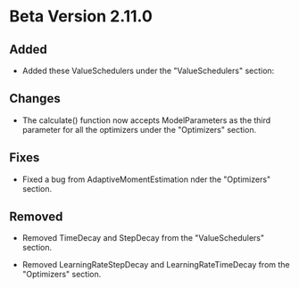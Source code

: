 # Beta Version 2.11.0

## Added

* Added these ValueSchedulers under the "ValueSchedulers" section:

## Changes

* The calculate() function now accepts ModelParameters as the third parameter for all the optimizers under the "Optimizers" section.

## Fixes

* Fixed a bug from AdaptiveMomentEstimation nder the "Optimizers" section.

## Removed

* Removed TimeDecay and StepDecay from the "ValueSchedulers" section.

* Removed LearningRateStepDecay and LearningRateTimeDecay from the "Optimizers" section.
